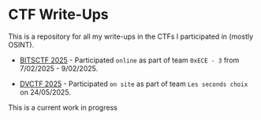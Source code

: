 # CTF Write-Ups
This is a repository for all my write-ups in the CTFs I participated in (mostly OSINT). 

- [BITSCTF 2025](/BITSCTF_2025/README.md) - Participated ``online`` as part of team `0xECE - 3` from 7/02/2025 - 9/02/2025.

- [DVCTF 2025](/DVCTF_2025/README.md) - Participated ``on site`` as part of team `Les seconds choix` on 24/05/2025.


This is a current work in progress